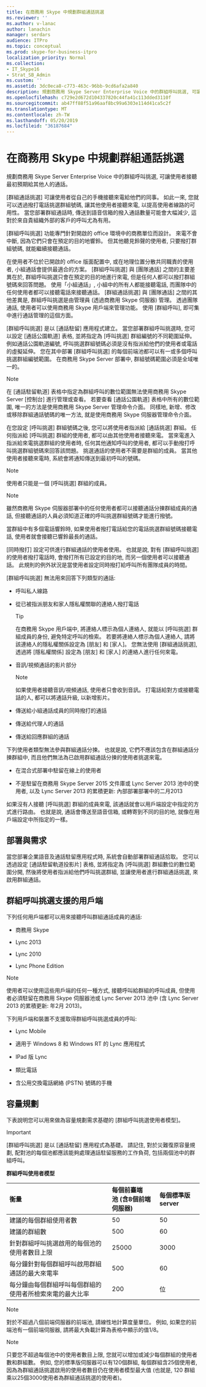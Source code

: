 ```yaml
---
title: 在商務用 Skype 中規劃群組通話挑選
ms.reviewer: ''
ms.author: v-lanac
author: lanachin
manager: serdars
audience: ITPro
ms.topic: conceptual
ms.prod: skype-for-business-itpro
localization_priority: Normal
ms.collection:
- IT_Skype16
- Strat_SB_Admin
ms.custom: ''
ms.assetid: 3dc0eca8-c773-463c-96bb-9cd6afa2a840
description: 規劃商務用 Skype Server Enterprise Voice 中的群組呼叫挑選, 可讓使用者接聽最初預期給其他人的通話。
ms.openlocfilehash: c729e2d672d104337820c44fa41c113dded3110f
ms.sourcegitcommit: ab47ff88f51a96aaf8bc99a6303e114d41ca5c2f
ms.translationtype: MT
ms.contentlocale: zh-TW
ms.lasthandoff: 05/20/2019
ms.locfileid: "36187684"
---
```

# <a name="plan-for-group-call-pickup-in-skype-for-business"></a>在商務用 Skype 中規劃群組通話挑選
 
規劃商務用 Skype Server Enterprise Voice 中的群組呼叫挑選, 可讓使用者接聽最初預期給其他人的通話。
  
[群組通話挑選] 可讓使用者從自己的手機接聽來電給他們的同事。 如此一來, 您就可以透過撥打電話挑選群組號碼, 讓其他使用者接聽來電, 以提高使用者線路的可用性。 當您部署群組通話時, 傳送到語音信箱的撥入通話數量可能會大幅減少, 這對於來自貴組織外部的客戶的呼叫尤為有用。
  
[群組呼叫挑選] 功能專門針對開啟的 office 環境中的商務單位而設計。 來電不會中斷, 因為它們只會在預定的目的地響鈴。 但其他聽見鈴聲的使用者, 只要撥打群組號碼, 就能繼續接聽通話。 
  
在使用者不位於已開啟的 office 版面配置中, 或在地理位置分散共同職責的使用者, 小組通話會提供最適合的方案。 [群組呼叫挑選] 與 [團隊通話] 之間的主要差異在於, 群組呼叫挑選只會在預定的目的地進行來電, 但是任何人都可以撥打群組號碼來回答問題。 使用「小組通話」, 小組中的所有人都能接聽電話, 而團隊中的任何使用者都可以接聽電話來接聽通話。 [群組通話挑選] 與 [團隊通話] 之間的其他差異是, 群組呼叫挑選是由管理員 (透過商務用 Skype 伺服器) 管理。 透過團隊通話, 使用者可以使用商務用 Skype 用戶端來管理功能。 使用 [群組呼叫], 即可集中進行通話管理的這個方面。
  
[群組呼叫挑選] 是以 [通話駐留] 應用程式建立。 當您部署群組呼叫挑選時, 您可以設定 [通話公園軌道] 表格, 並將指定為 [呼叫挑選] 群組編號的不同範圍延伸。 例如通話公園軌道編號, 呼叫挑選群組號碼必須是沒有指派給他們的使用者或電話的虛擬延伸。 您在其中部署 [群組呼叫挑選] 的每個前端池都可以有一或多個呼叫挑選群組編號範圍。 在商務用 Skype Server 部署中, 群組號碼範圍必須是全域唯一的。 
  
> [!NOTE]
> 在 [通話駐留軌道] 表格中指定為群組呼叫的數位範圍無法使用商務用 Skype Server [控制台] 進行管理或查看。 若要查看 [通話公園軌道] 表格中所有的數位範圍, 唯一的方法是使用商務用 Skype Server 管理命令介面。 同樣地, 新增、修改或移除群組通話號碼的唯一方法, 就是使用商務用 Skype 伺服器管理命令介面。 
  
在您設定 [呼叫挑選] 群組號碼之後, 您可以將使用者指派給 [通話挑選] 群組。 任何指派給 [呼叫挑選] 群組的使用者, 都可以由其他使用者接聽來電。 當來電進入指派給來電挑選群組的使用者時, 任何其他通知呼叫的使用者, 都可以手動撥打呼叫挑選群組號碼來回答該問題。 挑選通話的使用者不需要是群組的成員。 當其他使用者接聽來電時, 系統會將通知傳送到最初呼叫的號碼。
  
> [!NOTE]
> 使用者只能是一個 [呼叫挑選] 群組的成員。 
  
> [!NOTE]
> 雖然商務用 Skype 伺服器部署中的任何使用者都可以接聽通話分揀群組成員的通話, 但接聽通話的人員必須知道正確的呼叫挑選群組號碼才能進行撥號。 
  
當群組中有多個電話響鈴時, 如果使用者撥打電話給您的電話挑選群組號碼接聽電話, 使用者就會接聽已響鈴最長的通話。
  
[同時撥打] 設定可供進行群組通話的使用者使用。 也就是說, 對有 [群組呼叫挑選] 的使用者撥打電話時, 會撥打所有已設定的目的地, 而另一個使用者可以接聽通話。 此規則的例外狀況是當使用者設定同時撥打給呼叫所有團隊成員的時間。
  
[群組呼叫挑選] 無法用來回答下列類型的通話:
  
- 呼叫私人線路
    
- 從已被指派朋友和家人隱私權關聯的連絡人撥打電話
    
    > [!TIP]
    > 在商務用 Skype 用戶端中, 將連絡人標示為個人連絡人, 就能以 [呼叫挑選] 群組成員的身份, 避免特定呼叫的檢索。 若要將連絡人標示為個人連絡人, 請將該連絡人的隱私權關係設定為 [朋友] 和 [家人]。 您無法使用 [群組通話挑選], 透過將 [隱私權關係] 設定為 [朋友] 和 [家人] 的連絡人進行任何來電。 
  
- 音訊/視頻通話的影片部分 
    
    > [!NOTE]
    > 如果使用者接聽音訊/視頻通話, 使用者只會收到音訊。 打電話給對方或接聽電話的人, 都可以將通話升級, 以新增影片。 
  
- 傳送給小組通話成員的同時撥打的通話
    
- 傳送給代理人的通話
    
- 傳送給回應群組的通話
    
下列使用者類型無法參與群組通話分揀。 也就是說, 它們不應該包含在群組通話分揀群組中, 而且他們無法為已啟用群組通話分揀的使用者挑選來電。
  
- 在混合式部署中駐留在線上的使用者
    
- 不是駐留在商務用 Skype Server 2015 文件庫或 Lync Server 2013 池中的使用者, 以及 Lync Server 2013 的累積更新: 內部部署部署中的二月2013
    
如果沒有人接聽 [呼叫挑選] 群組的成員來電, 該通話就會以用戶端設定中指定的方式進行路由。 也就是說, 通話會傳送至語音信箱, 或轉寄到不同的目的地, 就像在用戶端設定中所指定的一樣。
  
## <a name="deployment-and-requirements"></a>部署與需求

當您部署企業語音及通話駐留應用程式時, 系統會自動部署群組通話拾取。 您可以透過設定 [通話駐留軌道投影片] 表格, 並將指定為 [呼叫挑選] 群組數位的數位範圍分開, 然後將使用者指派給他們呼叫挑選群組, 並讓使用者進行群組通話挑選, 來啟用群組通話。
  
## <a name="clients-supported-for-group-call-pickup"></a>群組呼叫挑選支援的用戶端

下列任何用戶端都可以用來接聽呼叫群組通話成員的通話:
  
- 商務用 Skype
    
- Lync 2013
    
- Lync 2010
    
- Lync Phone Edition
    
> [!NOTE]
> 使用者可以使用這些用戶端的任何一種方式, 接聽呼叫給群組的呼叫成員, 但使用者必須駐留在商務用 Skype 伺服器池或 Lync Server 2013 池中 (含 Lync Server 2013 的累積更新: 年2月 2013)。 
  
下列用戶端和裝置不支援取得群組呼叫挑選成員的呼叫:
  
- Lync Mobile
    
- 適用于 Windows 8 和 Windows RT 的 Lync 應用程式
    
- IPad 版 Lync
    
- 類比電話
    
- 含公用交換電話網絡 (PSTN) 號碼的手機
    
## <a name="capacity-planning"></a>容量規劃

下表說明您可以用來做為容量規劃需求基礎的 [群組呼叫挑選使用者模型]。
  
> [!IMPORTANT]
> [群組呼叫挑選] 是以 [通話駐留] 應用程式為基礎。 請記住, 對於災難復原容量規劃, 配對池的每個池都應該能夠處理通話駐留服務的工作負荷, 包括兩個池中的群組呼叫。 
  
**群組呼叫使用者模型**

|**衡量**|**每個前臺端<br/>池 (含8個前端伺服器)**|**每個標準版 server**|
|:-----|:-----|:-----|
|建議的每個群組使用者數  <br/> |50  <br/> |50  <br/> |
|建議的群組數  <br/> |500  <br/> |60  <br/> |
|針對群組呼叫挑選啟用的每個池的使用者數目上限  <br/> |25000  <br/> |3000  <br/> |
|每分鐘針對每個群組呼叫啟用群組通話的最大來電率  <br/> |500  <br/> |60  <br/> |
|每分鐘由每個群組呼叫每個群組的使用者所檢索來電的最大比率  <br/> |200  <br/> |位  <br/> |
   
> [!NOTE]
> 對於不超過八個前端伺服器的前端池, 請線性地計算度量單位。 例如, 如果您的前端池有一個前端伺服器, 請將最大負載計算為表格中顯示的值1/8。 
  
> [!NOTE]
> 只要您不超過每個池中的使用者數目上限, 您就可以增加或減少每個群組的使用者數和群組數。 例如, 您的標準版伺服器可以有120個群組, 每個群組含25個使用者, 因為為群組通話挑選啟用的使用者數目仍在使用者模型最大值 (也就是, 120 群組乘以25個3000使用者為群組通話挑選的使用者)。 
  

